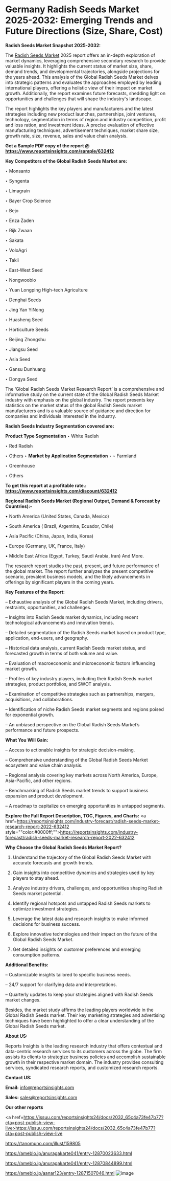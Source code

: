 # Germany Radish Seeds Market 2025-2032: Emerging Trends and Future Directions (Size, Share, Cost)

<strong>Radish Seeds Market Snapshot 2025-2032:</strong>

The <a href=https://www.reportsinsights.com/sample/632412>Radish Seeds Market</a> 2025 report offers an in-depth exploration of market dynamics, leveraging comprehensive secondary research to provide valuable insights. It highlights the current status of market size, share, demand trends, and developmental trajectories, alongside projections for the years ahead. This analysis of the Global Radish Seeds Market delves into strategic patterns and evaluates the approaches employed by leading international players, offering a holistic view of their impact on market growth. Additionally, the report examines future forecasts, shedding light on opportunities and challenges that will shape the industry's landscape.

The report highlights the key players and manufacturers and the latest strategies including new product launches, partnerships, joint ventures, technology, segmentation in terms of region and industry competition, profit and loss ration, and investment ideas. A precise evaluation of effective manufacturing techniques, advertisement techniques, market share size, growth rate, size, revenue, sales and value chain analysis.

<strong>Get a Sample PDF copy of the report @ <a href=https://www.reportsinsights.com/sample/632412 style=color:#0000ff;>https://www.reportsinsights.com/sample/632412</a></strong>

<strong>Key Competitors of the Global Radish Seeds Market are:</strong>

‣ Monsanto

‣ Syngenta

‣ Limagrain

‣ Bayer Crop Science

‣ Bejo

‣ Enza Zaden

‣ Rijk Zwaan

‣ Sakata

‣ VoloAgri

‣ Takii

‣ East-West Seed

‣ Nongwoobio

‣ Yuan Longping High-tech Agriculture

‣ Denghai Seeds

‣ Jing Yan YiNong

‣ Huasheng Seed

‣ Horticulture Seeds

‣ Beijing Zhongshu

‣ Jiangsu Seed

‣ Asia Seed

‣ Gansu Dunhuang

‣ Dongya Seed

The ‘Global Radish Seeds Market Research Report’ is a comprehensive and informative study on the current state of the Global Radish Seeds Market industry with emphasis on the global industry. The report presents key statistics on the market status of the global Radish Seeds market manufacturers and is a valuable source of guidance and direction for companies and individuals interested in the industry.

<strong>Radish Seeds Industry Segmentation covered are:</strong>

<strong>Product Type Segmentation</strong>
‣
White Radish

‣ Red Radish

‣ Others
‣ 
<strong>Market by Application Segmentation</strong>
‣
‣  Farmland

‣ Greenhouse

‣ Others

<strong>To get this report at a profitable rate.: <a href=https://www.reportsinsights.com/discount/632412 style=color:#0000ff;>https://www.reportsinsights.com/discount/632412</a></strong>

<strong>Regional Radish Seeds Market (Regional Output, Demand &amp; Forecast by Countries):-</strong>

• North America (United States, Canada, Mexico)

• South America ( Brazil, Argentina, Ecuador, Chile)

• Asia Pacific (China, Japan, India, Korea)

• Europe (Germany, UK, France, Italy)

• Middle East Africa (Egypt, Turkey, Saudi Arabia, Iran) And More.

The research report studies the past, present, and future performance of the global market. The report further analyzes the present competitive scenario, prevalent business models, and the likely advancements in offerings by significant players in the coming years.

<strong>Key Features of the Report:</strong>

– Exhaustive analysis of the Global Radish Seeds Market, including drivers, restraints, opportunities, and challenges.

– Insights into Radish Seeds market dynamics, including recent technological advancements and innovation trends.

– Detailed segmentation of the Radish Seeds market based on product type, application, end-users, and geography.

– Historical data analysis, current Radish Seeds market status, and forecasted growth in terms of both volume and value.

– Evaluation of macroeconomic and microeconomic factors influencing market growth.

– Profiles of key industry players, including their Radish Seeds market strategies, product portfolios, and SWOT analysis.

– Examination of competitive strategies such as partnerships, mergers, acquisitions, and collaborations.

– Identification of niche Radish Seeds market segments and regions poised for exponential growth.

– An unbiased perspective on the Global Radish Seeds Market’s performance and future prospects.

<strong>What You Will Gain:</strong>

– Access to actionable insights for strategic decision-making.

– Comprehensive understanding of the Global Radish Seeds Market ecosystem and value chain analysis.

– Regional analysis covering key markets across North America, Europe, Asia-Pacific, and other regions.

– Benchmarking of Radish Seeds market trends to support business expansion and product development.

– A roadmap to capitalize on emerging opportunities in untapped segments.

<strong>Explore the Full Report Description, TOC, Figures, and Charts:</strong>
<a href=https://reportsinsights.com/industry-forecast/radish-seeds-market-research-report-2022-632412 style=""color:#0000ff;"">https://reportsinsights.com/industry-forecast/radish-seeds-market-research-report-2022-632412</a>

<strong>Why Choose the Global Radish Seeds Market Report?</strong>

1. Understand the trajectory of the Global Radish Seeds Market with accurate forecasts and growth trends.

2. Gain insights into competitive dynamics and strategies used by key players to stay ahead.

3. Analyze industry drivers, challenges, and opportunities shaping Radish Seeds market potential.

4. Identify regional hotspots and untapped Radish Seeds markets to optimize investment strategies.

5. Leverage the latest data and research insights to make informed decisions for business success.

6. Explore innovative technologies and their impact on the future of the Global Radish Seeds Market.

7. Get detailed insights on customer preferences and emerging consumption patterns.

<strong>Additional Benefits:</strong>

– Customizable insights tailored to specific business needs.

– 24/7 support for clarifying data and interpretations.

– Quarterly updates to keep your strategies aligned with Radish Seeds market changes.

Besides, the market study affirms the leading players worldwide in the Global Radish Seeds market. Their key marketing strategies and advertising techniques have been highlighted to offer a clear understanding of the Global Radish Seeds market.

<strong><strong>About US</strong>:</strong>

Reports Insights is the leading research industry that offers contextual and data-centric research services to its customers across the globe. The firm assists its clients to strategize business policies and accomplish sustainable growth in their respective market domain. The industry provides consulting services, syndicated research reports, and customized research reports.

<strong>Contact US:</strong>

<p class=><b>Email:</b> <a href=mailto:info@reportsinsights.com>info@reportsinsights.com</a></p>
<p class=><b>Sales:</b> <a href=mailto:sales@reportsinsights.com>sales@reportsinsights.com</a></p>

<strong>Our other reports</strong>

<a href=https://issuu.com/reportsinsights24/docs/2032_65c4a73fe47b77?cta=post-publish-view-live>https://issuu.com/reportsinsights24/docs/2032_65c4a73fe47b77?cta=post-publish-view-live</a>

<a href=https://tanomuno.com/illust/159805>https://tanomuno.com/illust/159805</a>

<a href=https://ameblo.jp/anuragakarte041/entry-12870023633.html>https://ameblo.jp/anuragakarte041/entry-12870023633.html</a>

<a href=https://ameblo.jp/anuragakarte041/entry-12870844899.html>https://ameblo.jp/anuragakarte041/entry-12870844899.html</a>

<a href=https://ameblo.jp/aanar123/entry-12871507046.html>https://ameblo.jp/aanar123/entry-12871507046.html</a>
![image](https://github.com/user-attachments/assets/5e15a82b-2063-4c4f-a0a8-e1f0d8b756d1)
